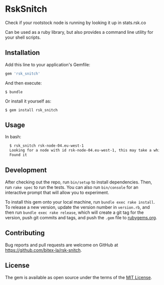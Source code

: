 # RskSnitch

Check if your rootstock node is running by looking it up in stats.rsk.co

Can be used as a ruby library, but also provides a command line utility for your shell scripts.

## Installation

Add this line to your application's Gemfile:

```ruby
gem 'rsk_snitch'
```

And then execute:

    $ bundle

Or install it yourself as:

    $ gem install rsk_snitch

## Usage

In bash:
```bash
  $ rsk_snitch rsk-node-04.eu-west-1
  Looking for a node with id rsk-node-04.eu-west-1, this may take a while.
  Found it
```

## Development

After checking out the repo, run `bin/setup` to install dependencies. Then, run `rake spec` to run the tests. You can also run `bin/console` for an interactive prompt that will allow you to experiment.

To install this gem onto your local machine, run `bundle exec rake install`. To release a new version, update the version number in `version.rb`, and then run `bundle exec rake release`, which will create a git tag for the version, push git commits and tags, and push the `.gem` file to [rubygems.org](https://rubygems.org).

## Contributing

Bug reports and pull requests are welcome on GitHub at https://github.com/bitex-la/rsk-snitch.


## License

The gem is available as open source under the terms of the [MIT License](http://opensource.org/licenses/MIT).

